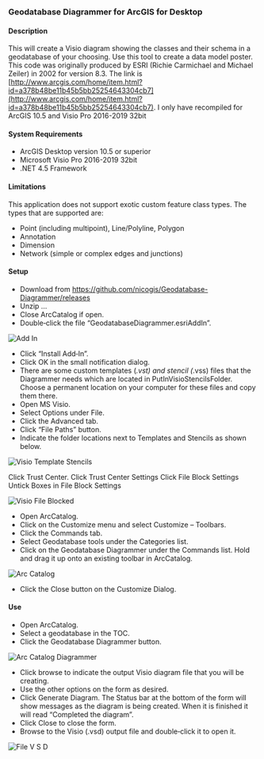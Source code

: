 ﻿### Geodatabase Diagrammer for ArcGIS for Desktop

#### Description
This will create a Visio diagram showing the classes and their schema in a geodatabase of your choosing. Use this tool to create a data model poster.
This code was originally produced by ESRI (Richie Carmichael and Michael Zeiler) in 2002 for version 8.3.
The link is [http://www.arcgis.com/home/item.html?id=a378b48be11b45b5bb25254643304cb7](http://www.arcgis.com/home/item.html?id=a378b48be11b45b5bb25254643304cb7).
I only have recompiled for ArcGIS 10.5 and Visio Pro 2016-2019 32bit

#### System Requirements

- ArcGIS Desktop version 10.5 or superior
- Microsoft Visio Pro 2016-2019 32bit
- .NET 4.5 Framework

#### Limitations
This application does not support exotic custom feature class types. The types that are supported are:

- Point (including multipoint), Line/Polyline, Polygon
- Annotation
- Dimension
- Network (simple or complex edges and junctions)

#### Setup
- Download from https://github.com/nicogis/Geodatabase-Diagrammer/releases
- Unzip …
- Close ArcCatalog if open.
- Double‐click the file “GeodatabaseDiagrammer.esriAddIn”. 

![Add In](Images/AddIn.PNG)

- Click “Install Add‐In”.
- Click OK in the small notification dialog.
- There are some custom templates (*.vst) and stencil (*.vss) files that the Diagrammer needs
which are located in PutInVisioStencilsFolder. Choose a permanent location on
your computer for these files and copy them there.
- Open MS Visio.
- Select Options under File.
- Click the Advanced tab.
- Click “File Paths” button.
- Indicate the folder locations next to Templates and Stencils as shown below.

![Visio Template Stencils](Images/VisioTemplateStencils.PNG)

Click Trust Center.
Click Trust Center Settings
Click File Block Settings
Untick Boxes in File Block Settings 

![Visio File Blocked](Images/VisioFileBlock.PNG)

- Open ArcCatalog.
- Click on the Customize menu and select Customize – Toolbars.
- Click the Commands tab.
- Select Geodatabase tools under the Categories list.
- Click on the Geodatabase Diagrammer under the Commands list. Hold and drag it up onto an
existing toolbar in ArcCatalog.

![Arc Catalog](Images/ArcCatalog.PNG)

- Click the Close button on the Customize Dialog.

#### Use

- Open ArcCatalog.
- Select a geodatabase in the TOC.
- Click the Geodatabase Diagrammer button.

![Arc Catalog Diagrammer](Images/ArcCatalogDiagrammer.PNG)

- Click browse to indicate the output Visio diagram file that you will be creating.
- Use the other options on the form as desired.
- Click Generate Diagram.
The Status bar at the bottom of the form will show messages as the diagram is being created.
When it is finished it will read “Completed the diagram”.
- Click Close to close the form.
- Browse to the Visio (.vsd) output file and double‐click it to open it.

![File V S D](Images/FileVSD.PNG)
